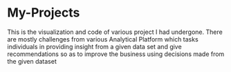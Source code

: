 # My-Projects
This is the visualization and code of various project I had undergone. There are mostly challenges from various Analytical Platform which tasks individuals in providing insight from a given data set and give recommendations so as to improve the business using decisions made from the given dataset 
